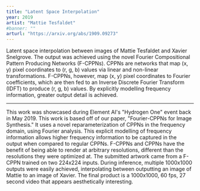 ```yaml
---
title: "Latent Space Interpolation"
year: 2019
artist: "Mattie Tesfaldet"
#banner: ""
arturl: "https://arxiv.org/abs/1909.09273"
---
```


Latent space interpolation between images of Mattie Tesfaldet and Xavier
Snelgrove. The output was achieved using the novel Fourier Compositional Pattern
Producing Networks (F-CPPNs). CPPNs are networks that map (x, y) pixel
coordinates to (r, g, b) values via linear and non-linear transformations.
F-CPPNs, however, map (x, y) pixel coordinates to Fourier coefficients, which
are then fed to an Inverse Discrete Fourier Transform (IDFT) to produce (r, g,
b) values. By explicitly modelling frequency information, greater output detail
is achieved.

***

This work was showcased during Element AI's "Hydrogen One" event back in May
2019. This work is based off of our paper, "Fourier-CPPNs for Image Synthesis."
It uses a novel reparameterization of CPPNs in the frequency domain, using
Fourier analysis. This explicit modelling of frequency information allows higher
frequency information to be captured in the output when compared to regular
CPPNs. F-CPPNs and CPPNs have the benefit of being able to render at arbitrary
resolutions, different than the resolutions they were optimized at. The
submitted artwork came from a F-CPPN trained on two 224x224 inputs. During
inference, multiple 1000x1000 outputs were easily achieved, interpolating
between outputting an image of Mattie to an image of Xavier. The final product
is a 1000x1000, 60 fps, 27 second video that appears aesthetically interesting.
